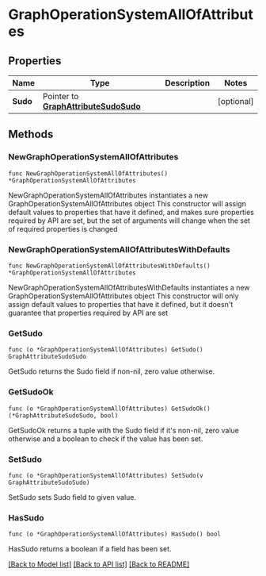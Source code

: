# GraphOperationSystemAllOfAttributes

## Properties

Name | Type | Description | Notes
------------ | ------------- | ------------- | -------------
**Sudo** | Pointer to [**GraphAttributeSudoSudo**](GraphAttributeSudoSudo.md) |  | [optional] 

## Methods

### NewGraphOperationSystemAllOfAttributes

`func NewGraphOperationSystemAllOfAttributes() *GraphOperationSystemAllOfAttributes`

NewGraphOperationSystemAllOfAttributes instantiates a new GraphOperationSystemAllOfAttributes object
This constructor will assign default values to properties that have it defined,
and makes sure properties required by API are set, but the set of arguments
will change when the set of required properties is changed

### NewGraphOperationSystemAllOfAttributesWithDefaults

`func NewGraphOperationSystemAllOfAttributesWithDefaults() *GraphOperationSystemAllOfAttributes`

NewGraphOperationSystemAllOfAttributesWithDefaults instantiates a new GraphOperationSystemAllOfAttributes object
This constructor will only assign default values to properties that have it defined,
but it doesn't guarantee that properties required by API are set

### GetSudo

`func (o *GraphOperationSystemAllOfAttributes) GetSudo() GraphAttributeSudoSudo`

GetSudo returns the Sudo field if non-nil, zero value otherwise.

### GetSudoOk

`func (o *GraphOperationSystemAllOfAttributes) GetSudoOk() (*GraphAttributeSudoSudo, bool)`

GetSudoOk returns a tuple with the Sudo field if it's non-nil, zero value otherwise
and a boolean to check if the value has been set.

### SetSudo

`func (o *GraphOperationSystemAllOfAttributes) SetSudo(v GraphAttributeSudoSudo)`

SetSudo sets Sudo field to given value.

### HasSudo

`func (o *GraphOperationSystemAllOfAttributes) HasSudo() bool`

HasSudo returns a boolean if a field has been set.


[[Back to Model list]](../README.md#documentation-for-models) [[Back to API list]](../README.md#documentation-for-api-endpoints) [[Back to README]](../README.md)


